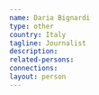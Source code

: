 ```yaml
---
name: Daria Bignardi
type: other
country: Italy
tagline: Journalist
description:
related-persons:
connections:
layout: person
---
```

